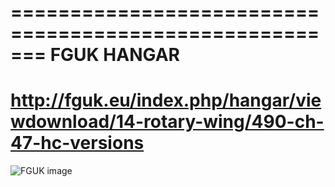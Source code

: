 =======================================================
FGUK HANGAR
=======================================================
http://fguk.eu/index.php/hangar/viewdownload/14-rotary-wing/490-ch-47-hc-versions
========================================================

![FGUK image](http://www.fguk.eu/images/jdownloads/screenshots/17.png)
